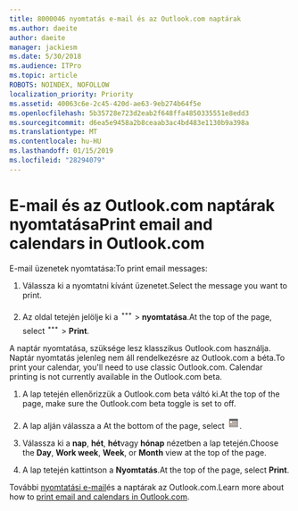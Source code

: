 ```yaml
---
title: 8000046 nyomtatás e-mail és az Outlook.com naptárak
ms.author: daeite
author: daeite
manager: jackiesm
ms.date: 5/30/2018
ms.audience: ITPro
ms.topic: article
ROBOTS: NOINDEX, NOFOLLOW
localization_priority: Priority
ms.assetid: 40063c6e-2c45-420d-ae63-9eb274b64f5e
ms.openlocfilehash: 5b35728e723d2eab2f648ffa4850335551e8edd3
ms.sourcegitcommit: d6ea5e9458a2b8ceaab3ac4bd483e1130b9a398a
ms.translationtype: MT
ms.contentlocale: hu-HU
ms.lasthandoff: 01/15/2019
ms.locfileid: "28294079"
---
```

# <a name="print-email-and-calendars-in-outlookcom"></a><span data-ttu-id="bdca0-102">E-mail és az Outlook.com naptárak nyomtatása</span><span class="sxs-lookup"><span data-stu-id="bdca0-102">Print email and calendars in Outlook.com</span></span>

<span data-ttu-id="bdca0-103">E-mail üzenetek nyomtatása:</span><span class="sxs-lookup"><span data-stu-id="bdca0-103">To print email messages:</span></span>
  
1. <span data-ttu-id="bdca0-104">Válassza ki a nyomtatni kívánt üzenetet.</span><span class="sxs-lookup"><span data-stu-id="bdca0-104">Select the message you want to print.</span></span>
    
2. <span data-ttu-id="bdca0-105">Az oldal tetején jelölje ki a ![további műveletek](media/64993e8a-4a62-43b1-aa05-90f5ad4cba54.png) \> **nyomtatása**.</span><span class="sxs-lookup"><span data-stu-id="bdca0-105">At the top of the page, select ![More actions](media/64993e8a-4a62-43b1-aa05-90f5ad4cba54.png) \> **Print**.</span></span> 
    
<span data-ttu-id="bdca0-p101">A naptár nyomtatása, szüksége lesz klasszikus Outlook.com használja. Naptár nyomtatás jelenleg nem áll rendelkezésre az Outlook.com a béta.</span><span class="sxs-lookup"><span data-stu-id="bdca0-p101">To print your calendar, you'll need to use classic Outlook.com. Calendar printing is not currently available in the Outlook.com beta.</span></span>
  
1. <span data-ttu-id="bdca0-108">A lap tetején ellenőrizzük a Outlook.com beta váltó ki.</span><span class="sxs-lookup"><span data-stu-id="bdca0-108">At the top of the page, make sure the Outlook.com beta toggle is set to off.</span></span>
    
2. <span data-ttu-id="bdca0-109">A lap alján válassza a </span><span class="sxs-lookup"><span data-stu-id="bdca0-109">At the bottom of the page, select</span></span> ![Naptár](media/9e1a821a-c32e-4851-a866-342a39ffdca0.png)<span data-ttu-id="bdca0-111">.</span><span class="sxs-lookup"><span data-stu-id="bdca0-111"></span></span>
    
3. <span data-ttu-id="bdca0-112">Válassza ki a **nap**, **hét**, **hét**vagy **hónap** nézetben a lap tetején.</span><span class="sxs-lookup"><span data-stu-id="bdca0-112">Choose the **Day**, **Work week**, **Week**, or **Month** view at the top of the page.</span></span> 
    
4. <span data-ttu-id="bdca0-113">A lap tetején kattintson a **Nyomtatás**.</span><span class="sxs-lookup"><span data-stu-id="bdca0-113">At the top of the page, select **Print**.</span></span> 
    
<span data-ttu-id="bdca0-114">További [nyomtatási e-mail](https://go.microsoft.com/fwlink/p/?linkid=2001208&amp;clcid=0x409)és a naptárak az Outlook.com.</span><span class="sxs-lookup"><span data-stu-id="bdca0-114">Learn more about how to [print email and calendars in Outlook.com](https://go.microsoft.com/fwlink/p/?linkid=2001208&amp;clcid=0x409).</span></span>
  

